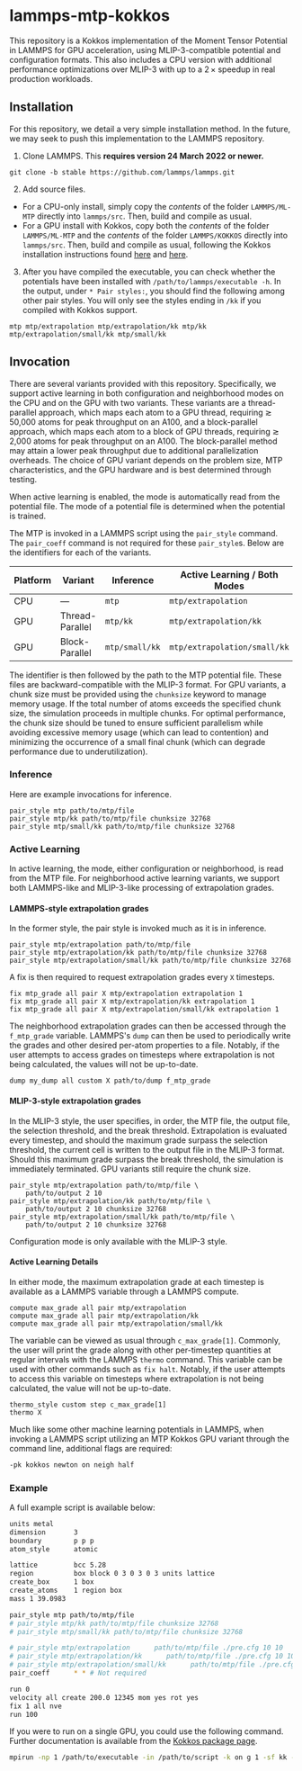 # lammps-mtp-kokkos

This repository is a Kokkos implementation of the Moment Tensor Potential in LAMMPS for GPU acceleration, using MLIP-3-compatible potential and configuration formats. This also includes a CPU version with additional performance optimizations over MLIP-3 with up to a $2\,\times$ speedup in real production workloads.

## Installation

For this repository, we detail a very simple installation method. In the future, we may seek to push this implementation to the LAMMPS repository.

1. Clone LAMMPS. This **requires version 24 March 2022 or newer.**

```
git clone -b stable https://github.com/lammps/lammps.git
```

2. Add source files.

- For a CPU-only install, simply copy the _contents_ of the folder `LAMMPS/ML-MTP` directly into `lammps/src`. Then, build and compile as usual.
- For a GPU install with Kokkos, copy both the _contents_ of the folder `LAMMPS/ML-MTP` and the _contents_ of the folder `LAMMPS/KOKKOS` directly into `lammps/src`. Then, build and compile as usual, following the Kokkos installation instructions found [here](https://docs.lammps.org/Speed_kokkos.html) and [here](https://docs.lammps.org/Build_extras.html#kokkos).

3.  After you have compiled the executable, you can check whether the potentials have been installed with `/path/to/lammps/executable -h`. In the output, under `* Pair styles:`, you should find the following among other pair styles. You will only see the styles ending in `/kk` if you compiled with Kokkos support.

```
mtp mtp/extrapolation mtp/extrapolation/kk mtp/kk mtp/extrapolation/small/kk mtp/small/kk
```

## Invocation

There are several variants provided with this repository. Specifically, we support active learning in both configuration and neighborhood modes on the CPU and on the GPU with two variants. These variants are a thread-parallel approach, which maps each atom to a GPU thread, requiring $\gtrsim$ 50,000 atoms for peak throughput on an A100, and a block-parallel approach, which maps each atom to a block of GPU threads, requiring $\gtrsim$ 2,000 atoms for peak throughput on an A100. The block-parallel method may attain a lower peak throughput due to additional parallelization overheads. The choice of GPU variant depends on the problem size, MTP characteristics, and the GPU hardware and is best determined through testing.

When active learning is enabled, the mode is automatically read from the potential file. The mode of a potential file is determined when the potential is trained.

The MTP is invoked in a LAMMPS script using the `pair_style` command. The `pair_coeff` command is not required for these `pair_style`s. Below are the identifiers for each of the variants.

<div align="center">

| Platform | Variant         | Inference      | Active Learning / Both Modes |
| -------- | --------------- | -------------- | ---------------------------- |
| CPU      | —               | `mtp`          | `mtp/extrapolation`          |
| GPU      | Thread-Parallel | `mtp/kk`       | `mtp/extrapolation/kk`       |
| GPU      | Block-Parallel  | `mtp/small/kk` | `mtp/extrapolation/small/kk` |

</div>

The identifier is then followed by the path to the MTP potential file. These files are backward-compatible with the MLIP-3 format. For GPU variants, a chunk size must be provided using the `chunksize` keyword to manage memory usage. If the total number of atoms exceeds the specified chunk size, the simulation proceeds in multiple chunks. For optimal performance, the chunk size should be tuned to ensure sufficient parallelism while avoiding excessive memory usage (which can lead to contention) and minimizing the occurrence of a small final chunk (which can degrade performance due to underutilization).

### Inference

Here are example invocations for inference.

```
pair_style mtp path/to/mtp/file
pair_style mtp/kk path/to/mtp/file chunksize 32768
pair_style mtp/small/kk path/to/mtp/file chunksize 32768
```

### Active Learning

In active learning, the mode, either configuration or neighborhood, is read from the MTP file. For neighborhood active learning variants, we support both LAMMPS-like and MLIP-3-like processing of extrapolation grades.

#### LAMMPS-style extrapolation grades

In the former style, the pair style is invoked much as it is in inference.

```
pair_style mtp/extrapolation path/to/mtp/file
pair_style mtp/extrapolation/kk path/to/mtp/file chunksize 32768
pair_style mtp/extrapolation/small/kk path/to/mtp/file chunksize 32768
```

A fix is then required to request extrapolation grades every `X` timesteps.

```
fix mtp_grade all pair X mtp/extrapolation extrapolation 1
fix mtp_grade all pair X mtp/extrapolation/kk extrapolation 1
fix mtp_grade all pair X mtp/extrapolation/small/kk extrapolation 1
```

The neighborhood extrapolation grades can then be accessed through the `f_mtp_grade` variable. LAMMPS's `dump` can then be used to periodically write the grades and other desired per-atom properties to a file. Notably, if the user attempts to access grades on timesteps where extrapolation is not being calculated, the values will not be up-to-date.

```
dump my_dump all custom X path/to/dump f_mtp_grade
```

#### MLIP-3-style extrapolation grades

In the MLIP-3 style, the user specifies, in order, the MTP file, the output file, the selection threshold, and the break threshold. Extrapolation is evaluated every timestep, and should the maximum grade surpass the selection threshold, the current cell is written to the output file in the MLIP-3 format. Should this maximum grade surpass the break threshold, the simulation is immediately terminated. GPU variants still require the chunk size.

```
pair_style mtp/extrapolation path/to/mtp/file \
    path/to/output 2 10
pair_style mtp/extrapolation/kk path/to/mtp/file \
    path/to/output 2 10 chunksize 32768
pair_style mtp/extrapolation/small/kk path/to/mtp/file \
    path/to/output 2 10 chunksize 32768
```

Configuration mode is only available with the MLIP-3 style.

#### Active Learning Details

In either mode, the maximum extrapolation grade at each timestep is available as a LAMMPS variable through a LAMMPS compute.

```
compute max_grade all pair mtp/extrapolation
compute max_grade all pair mtp/extrapolation/kk
compute max_grade all pair mtp/extrapolation/small/kk
```

The variable can be viewed as usual through `c_max_grade[1]`. Commonly, the user will print the grade along with other per-timestep quantities at regular intervals with the LAMMPS `thermo` command. This variable can be used with other commands such as `fix halt`. Notably, if the user attempts to access this variable on timesteps where extrapolation is not being calculated, the value will not be up-to-date.

```
thermo_style custom step c_max_grade[1]
thermo X
```

Much like some other machine learning potentials in LAMMPS, when invoking a LAMMPS script utilizing an MTP Kokkos GPU variant through the command line, additional flags are required:

```bash
-pk kokkos newton on neigh half
```

### Example

A full example script is available below:

```sh
units metal
dimension       3
boundary        p p p
atom_style      atomic

lattice         bcc 5.28
region          box block 0 3 0 3 0 3 units lattice
create_box      1 box
create_atoms    1 region box
mass 1 39.0983

pair_style mtp path/to/mtp/file
# pair_style mtp/kk path/to/mtp/file chunksize 32768
# pair_style mtp/small/kk path/to/mtp/file chunksize 32768

# pair_style mtp/extrapolation      path/to/mtp/file ./pre.cfg 10 10
# pair_style mtp/extrapolation/kk      path/to/mtp/file ./pre.cfg 10 10 chunksize 32768
# pair_style mtp/extrapolation/small/kk      path/to/mtp/file ./pre.cfg 10 10 chunksize 32768
pair_coeff      * * # Not required

run 0
velocity all create 200.0 12345 mom yes rot yes
fix 1 all nve
run 100
```

If you were to run on a single GPU, you could use the following command. Further documentation is available from the [Kokkos package page](https://docs.lammps.org/Speed_kokkos.html).

```sh
mpirun -np 1 /path/to/executable -in /path/to/script -k on g 1 -sf kk -pk kokkos newton on neigh half
```
